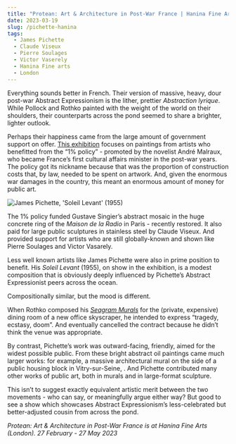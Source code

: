 ```yaml
---
title: "Protean: Art & Architecture in Post-War France | Hanina Fine Arts"
date: 2023-03-19
slug: /pichette-hanina
tags:
  - James Pichette
  - Claude Viseux
  - Pierre Soulages
  - Victor Vaserely
  - Hanina Fine arts
  - London
---
```


Everything sounds better in French. Their version of massive, heavy, dour post-war Abstract Expressionism is the lither, prettier *Abstraction lyrique*. While Pollock and Rothko painted with the weight of the world on their shoulders, their counterparts across the pond seemed to share a brighter, lighter outlook.

Perhaps their happiness came from the large amount of government support on offer. [This exhibition](http://www.haninafinearts.com/exhibitions/protean#19) focuses on paintings from artists who benefitted from the “1% policy” - promoted by the novelist André Malraux, who became France’s first cultural affairs minister in the post-war years. The policy got its nickname because that was the proportion of construction costs that, by law, needed to be spent on artwork. And, given the enormous war damages in the country, this meant an enormous amount of money for public art.

![James Pichette, 'Soleil Levant' (1955)](/pichette-hanina-1.jpeg)

The 1% policy funded Gustave Singier’s abstract mosaic in the huge concrete ring of the *Maison de la Radio* in Paris - recently restored. It also paid for large public sculptures in stainless steel by Claude Viseux. And provided support for artists who are still globally-known and shown like Pierre Soulages and Victor Vasarely.

Less well known artists like James Pichette were also in prime position to benefit. His *Soleil Levant* (1955), on show in the exhibition, is a modest composition that is obviously deeply influenced by Pichette’s Abstract Expressionist peers across the ocean. 

Compositionally similar, but the mood is different. 

When Rothko composed his *[Seagram Murals](https://www.tate.org.uk/visit/tate-britain/display/jmw-turner/mark-rothko-seagram-murals)* for the (private, expensive) dining room of a new office skyscraper, he intended to express “tragedy, ecstasy, doom”. And eventually cancelled the contract because he didn’t think the venue was appropriate.

By contrast, Pichette’s work was outward-facing, friendly, aimed for the widest possible public. From these bright abstract oil paintings came much larger works: for example, a massive architectural mural on the side of a public housing block in Vitry-sur-Seine, . And Pichette contributed many other works of public art, both in murals and in large-format sculpture.

This isn’t to suggest exactly equivalent artistic merit between the two movements - who can say, or meaningfully argue either way? But good to see a show which showcases Abstract Expressionism’s less-celebrated but better-adjusted cousin from across the pond.

*Protean: Art & Architecture in Post-War France is at Hanina Fine Arts (London). 27 February - 27 May 2023*
